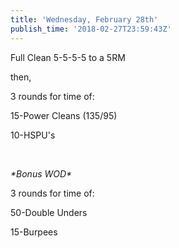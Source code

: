 ```yaml
---
title: 'Wednesday, February 28th'
publish_time: '2018-02-27T23:59:43Z'
---
```


Full Clean 5-5-5-5 to a 5RM

then,

3 rounds for time of:

15-Power Cleans (135/95)

10-HSPU's

 

*\*Bonus WOD\**

3 rounds for time of:

50-Double Unders

15-Burpees

 
